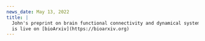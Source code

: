 ```yaml
---
news_date: May 13, 2022
title: |
  John's preprint on brain functional connectivity and dynamical systems 
  is live on [bioArxiv](https://bioarxiv.org)
---
```

